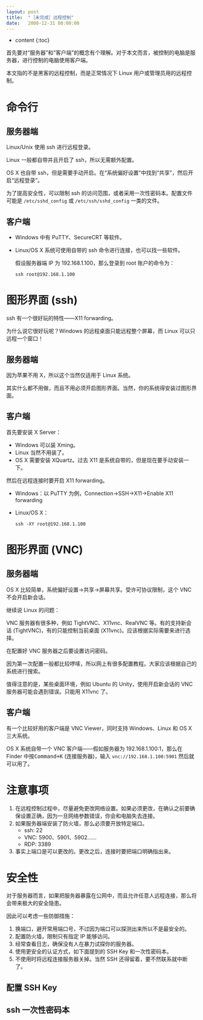 ```yaml
---
layout: post
title:  "［未完成］远程控制"
date:   2008-12-31 00:00:00
---
```

* content
{:toc}

首先要对“服务器”和“客户端”的概念有个理解。对于本文而言，被控制的电脑是服务器，进行控制的电脑使用客户端。

本文指的不是黑客的远程控制，而是正常情况下 Linux 用户或管理员用的远程控制。

# 命令行

## 服务器端

Linux/Unix 使用 ssh 进行远程登录。

Linux 一般都自带并且开启了 ssh，所以无需额外配置。

OS X 也自带 ssh，但是需要手动开启。在“系统偏好设置”中找到“共享”，然后开启“远程登录”。

为了提高安全性，可以限制 ssh 的访问范围，或者采用一次性密码本。配置文件可能是 `/etc/sshd_config` 或 `/etc/ssh/sshd_config` 一类的文件。

## 客户端

* Windows 中有 PuTTY、SecureCRT 等软件。
* Linux/OS X 系统可使用自带的 ssh 命令进行连接，也可以找一些软件。

  假设服务器端 IP 为 192.168.1.100，那么登录到 root 账户的命令为：

      ssh root@192.168.1.100

# 图形界面 (ssh)

ssh 有一个很好玩的特性——X11 forwarding。

为什么说它很好玩呢？Windows 的远程桌面只能远程整个屏幕，而 Linux 可以只远程一个窗口！

## 服务器端

因为苹果不用 X，所以这个当然仅适用于 Linux 系统。

其实什么都不用做，而且不用必须开启图形界面。当然，你的系统得安装过图形界面。

## 客户端

首先要安装 X Server：

* Windows 可以装 Xming。
* Linux 当然不用装了。
* OS X 需要安装 XQuartz。过去 X11 是系统自带的，但是现在要手动安装一下。

然后在远程连接时要开启 X11 forwarding。

* Windows：以 PuTTY 为例，Connection->SSH->X11->Enable X11 forwarding
* Linux/OS X：

      ssh -XY root@192.168.1.100

# 图形界面 (VNC)

## 服务器端

OS X 比较简单，系统偏好设置->共享->屏幕共享。受许可协议限制，这个 VNC 不会开启新会话。

继续说 Linux 的问题：

VNC 服务器有很多种，例如 TightVNC、X11vnc、RealVNC 等。有的支持新会话 (TightVNC)，有的只能控制当前桌面 (X11vnc)。应该根据实际需要来进行选择。

在配置好 VNC 服务器之后要设置访问密码。

因为第一次配置一般都比较啰嗦，所以网上有很多配置教程。大家应该根据自己的系统进行搜索。

值得注意的是，某些桌面环境，例如 Ubuntu 的 Unity，使用开启新会话的 VNC 服务器可能会遇到错误。只能用 X11vnc 了。

## 客户端

有一个比较好用的客户端是 VNC Viewer，同时支持 Windows、Linux 和 OS X 三大系统。

OS X 系统自带一个 VNC 客户端——假如服务器为 192.168.1.100:1，那么在 Finder 中按<kbd>Command+K</kbd> (连接服务器)，输入 `vnc://192.168.1.100:5901` 然后就可以用了。

# 注意事项

1. 在远程控制过程中，尽量避免更改网络设置。如果必须更改，在确认之前要确保设置正确，因为一旦网络参数错误，你会和电脑失去连接。
2. 如果服务器端安装了防火墙，那么必须要开放特定端口。
	* ssh: 22
	* VNC: 5900、5901、5902……
	* RDP: 3389
3. 事实上端口是可以更改的。更改之后，连接时要把端口明确指出来。

# 安全性

对于服务器而言，如果把服务器暴露在公网中，而且允许任意人远程连接，那么将会带来极大的安全隐患。

因此可以考虑一些防御措施：

1. 换端口，避开常用端口号，不过因为端口可以探测出来所以不是最安全的。
2. 配置防火墙，限制只有指定 IP 能够访问。
3. 经常查看日志，确保没有人在暴力试探你的服务器。
4. 使用更安全的认证方式，如下面提到的 SSH Key 和一次性密码本。
5. 不使用时将远程连接服务器关掉。当然 SSH 还得留着，要不然联系就中断了。

## 配置 SSH Key

## ssh 一次性密码本
